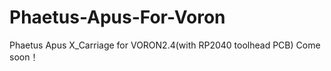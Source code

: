 # Phaetus-Apus-For-Voron
 Phaetus Apus X_Carriage for VORON2.4(with RP2040 toolhead PCB)
Come soon！
